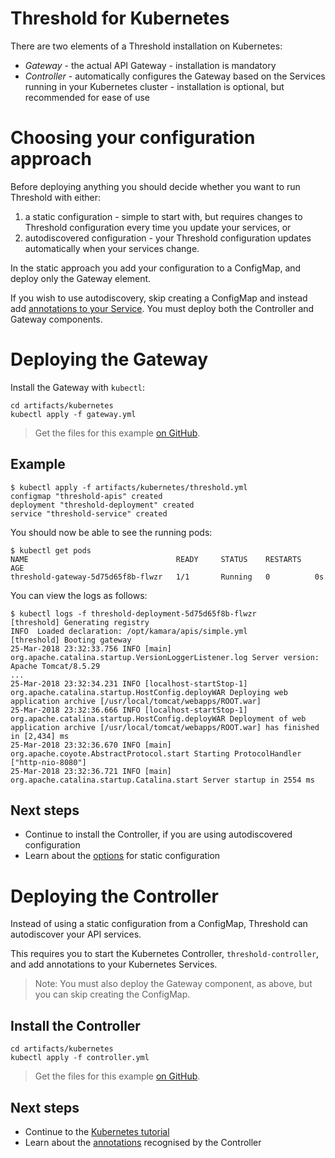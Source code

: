 Threshold for Kubernetes
========================

There are two elements of a Threshold installation on Kubernetes:

* *Gateway* - the actual API Gateway - installation is mandatory
* *Controller* - automatically configures the Gateway based on the Services running in your Kubernetes cluster - installation is optional, but recommended for ease of use

# Choosing your configuration approach

Before deploying anything you should decide whether you want to run Threshold with either:

 1. a static configuration - simple to start with, but requires changes to Threshold configuration every time you update your services, or
 2. autodiscovered configuration - your Threshold configuration updates automatically when your services change.

In the static approach you add your configuration to a ConfigMap, and deploy only the Gateway element.

If you wish to use autodiscovery, skip creating a ConfigMap and instead add [annotations to your Service](../kubernetes/tutorial.md). You must deploy both the Controller and Gateway components.

# Deploying the Gateway

Install the Gateway with `kubectl`:

    cd artifacts/kubernetes
    kubectl apply -f gateway.yml

> Get the files for this example [on GitHub](https://github.com/thresholdcloud/documentation/tree/master/artifacts/kubernetes).

## Example

```
$ kubectl apply -f artifacts/kubernetes/threshold.yml
configmap "threshold-apis" created
deployment "threshold-deployment" created
service "threshold-service" created
```

You should now be able to see the running pods:

```
$ kubectl get pods
NAME                                 READY     STATUS    RESTARTS   AGE
threshold-gateway-5d75d65f8b-flwzr   1/1       Running   0          0s
```

You can view the logs as follows:

```
$ kubectl logs -f threshold-deployment-5d75d65f8b-flwzr
[threshold] Generating registry
INFO  Loaded declaration: /opt/kamara/apis/simple.yml
[threshold] Booting gateway
25-Mar-2018 23:32:33.756 INFO [main] org.apache.catalina.startup.VersionLoggerListener.log Server version:        Apache Tomcat/8.5.29
...
25-Mar-2018 23:32:34.231 INFO [localhost-startStop-1] org.apache.catalina.startup.HostConfig.deployWAR Deploying web application archive [/usr/local/tomcat/webapps/ROOT.war]
25-Mar-2018 23:32:36.666 INFO [localhost-startStop-1] org.apache.catalina.startup.HostConfig.deployWAR Deployment of web application archive [/usr/local/tomcat/webapps/ROOT.war] has finished in [2,434] ms
25-Mar-2018 23:32:36.670 INFO [main] org.apache.coyote.AbstractProtocol.start Starting ProtocolHandler ["http-nio-8080"]
25-Mar-2018 23:32:36.721 INFO [main] org.apache.catalina.startup.Catalina.start Server startup in 2554 ms
```

## Next steps

* Continue to install the Controller, if you are using autodiscovered configuration
* Learn about the [options](../configuration.md) for static configuration

# Deploying the Controller

Instead of using a static configuration from a ConfigMap, Threshold can autodiscover your API services.

This requires you to start the Kubernetes Controller, `threshold-controller`, and add annotations to your Kubernetes Services.

> Note: You must also deploy the Gateway component, as above, but you can skip creating the ConfigMap.

## Install the Controller

    cd artifacts/kubernetes
    kubectl apply -f controller.yml

> Get the files for this example [on GitHub](https://github.com/thresholdcloud/documentation/tree/master/artifacts/kubernetes).

## Next steps

* Continue to the [Kubernetes tutorial](../kubernetes/tutorial.md)
* Learn about the [annotations](../kubernetes/configuration.md) recognised by the Controller
